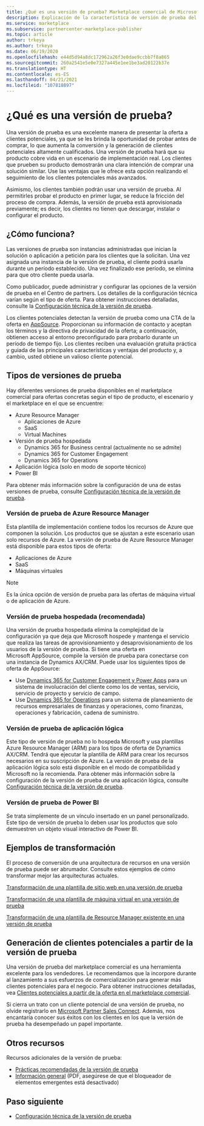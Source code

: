 ```yaml
---
title: ¿Qué es una versión de prueba? Marketplace comercial de Microsoft
description: Explicación de la característica de versión de prueba del marketplace
ms.service: marketplace
ms.subservice: partnercenter-marketplace-publisher
ms.topic: article
author: trkeya
ms.author: trkeya
ms.date: 06/19/2020
ms.openlocfilehash: e44d5d94a8dc172962a26f3e0dae9ccbb7f8a865
ms.sourcegitcommit: 260a2541e5e0e7327a445e1ee1be3ad20122b37e
ms.translationtype: HT
ms.contentlocale: es-ES
ms.lasthandoff: 04/21/2021
ms.locfileid: "107818897"
---
```

# <a name="what-is-a-test-drive"></a>¿Qué es una versión de prueba?

Una versión de prueba es una excelente manera de presentar la oferta a clientes potenciales, ya que se les brinda la oportunidad de probar antes de comprar, lo que aumenta la conversión y la generación de clientes potenciales altamente cualificados. Una versión de prueba hará que su producto cobre vida en un escenario de implementación real. Los clientes que prueben su producto demostrarán una clara intención de comprar una solución similar. Use las ventajas que le ofrece esta opción realizando el seguimiento de los clientes potenciales más avanzados.

Asimismo, los clientes también podrán usar una versión de prueba. Al permitirles probar el producto en primer lugar, se reduce la fricción del proceso de compra. Además, la versión de prueba está aprovisionada previamente; es decir, los clientes no tienen que descargar, instalar o configurar el producto.

## <a name="how-does-it-work"></a>¿Cómo funciona?

Las versiones de prueba son instancias administradas que inician la solución o aplicación a petición para los clientes que la solicitan. Una vez asignada una instancia de la versión de prueba, el cliente podrá usarla durante un período establecido. Una vez finalizado ese período, se elimina para que otro cliente pueda usarla.

Como publicador, puede administrar y configurar las opciones de la versión de prueba en el Centro de partners. Los detalles de la configuración técnica varían según el tipo de oferta. Para obtener instrucciones detalladas, consulte la [Configuración técnica de la versión de prueba](./test-drive-technical-configuration.md).

Los clientes potenciales detectan la versión de prueba como una CTA de la oferta en [AppSource](https://appsource.microsoft.com/en-US/). Proporcionan su información de contacto y aceptan los términos y la directiva de privacidad de la oferta; a continuación, obtienen acceso al entorno preconfigurado para probarlo durante un período de tiempo fijo. Los clientes reciben una evaluación gratuita práctica y guiada de las principales características y ventajas del producto y, a cambio, usted obtiene un valioso cliente potencial.

## <a name="types-of-test-drives"></a>Tipos de versiones de prueba

Hay diferentes versiones de prueba disponibles en el marketplace comercial para ofertas concretas según el tipo de producto, el escenario y el marketplace en el que se encuentre:

- Azure Resource Manager
    - Aplicaciones de Azure
    - SaaS
    - Virtual Machines
- Versión de prueba hospedada
    - Dynamics 365 for Business central (actualmente no se admite)
    - Dynamics 365 for Customer Engagement
    - Dynamics 365 for Operations
- Aplicación lógica (solo en modo de soporte técnico)
- Power BI

Para obtener más información sobre la configuración de una de estas versiones de prueba, consulte [Configuración técnica de la versión de prueba](./test-drive-technical-configuration.md). 

### <a name="azure-resource-manager-test-drive"></a>Versión de prueba de Azure Resource Manager

Esta plantilla de implementación contiene todos los recursos de Azure que componen la solución. Los productos que se ajustan a este escenario usan solo recursos de Azure. La versión de prueba de Azure Resource Manager está disponible para estos tipos de oferta: 

- Aplicaciones de Azure
- SaaS
- Máquinas virtuales

>[!NOTE]
>Es la única opción de versión de prueba para las ofertas de máquina virtual o de aplicación de Azure.

### <a name="hosted-test-drive-recommended"></a>Versión de prueba hospedada (recomendada)

Una versión de prueba hospedada elimina la complejidad de la configuración ya que deja que Microsoft hospede y mantenga el servicio que realiza las tareas de aprovisionamiento y desaprovisionamiento de los usuarios de la versión de prueba. Si tiene una oferta en Microsoft AppSource, compile la versión de prueba para conectarse con una instancia de Dynamics AX/CRM. Puede usar los siguientes tipos de oferta de AppSource:

- Use [Dynamics 365 for Customer Engagement y Power Apps](dynamics-365-customer-engage-offer-setup.md) para un sistema de involucración del cliente como los de ventas, servicio, servicio de proyecto y servicio de campo.
- Use [Dynamics 365 for Operations](partner-center-portal/create-new-operations-offer.md) para un sistema de planeamiento de recursos empresariales de finanzas y operaciones, como finanzas, operaciones y fabricación, cadena de suministro.

### <a name="logic-app-test-drive"></a>Versión de prueba de aplicación lógica

Este tipo de versión de prueba no lo hospeda Microsoft y usa plantillas Azure Resource Manager (ARM) para los tipos de oferta de Dynamics AX/CRM. Tendrá que ejecutar la plantilla de ARM para crear los recursos necesarios en su suscripción de Azure. La versión de prueba de la aplicación lógica solo está disponible en el modo de compatibilidad y Microsoft no la recomienda. Para obtener más información sobre la configuración de la versión de prueba de una aplicación lógica, consulte [Configuración técnica de la versión de prueba](./test-drive-technical-configuration.md).

### <a name="power-bi-test-drive"></a>Versión de prueba de Power BI

Se trata simplemente de un vínculo insertado en un panel personalizado. Este tipo de versión de prueba lo deben usar los productos que solo demuestren un objeto visual interactivo de Power BI.

## <a name="transforming-examples"></a>Ejemplos de transformación

El proceso de conversión de una arquitectura de recursos en una versión de prueba puede ser abrumador. Consulte estos ejemplos de cómo transformar mejor las arquitecturas actuales.

[Transformación de una plantilla de sitio web en una versión de prueba](https://github.com/Azure/AzureTestDrive/wiki/Transforming-Website-Deployment-Template-for-Test-Drive)

[Transformación de una plantilla de máquina virtual en una versión de prueba](https://github.com/Azure/AzureTestDrive/wiki/Transforming-Virtual-Machine-Deployment-Template-for-Test-Drive)

[Transformación de una plantilla de Resource Manager existente en una versión de prueba](https://github.com/Azure/AzureTestDrive/wiki/Deploying-Existing-Solutions)

## <a name="generate-leads-from-your-test-drive"></a>Generación de clientes potenciales a partir de la versión de prueba

Una versión de prueba del marketplace comercial es una herramienta excelente para los vendedores. Le recomendamos que la incorpore durante al lanzamiento a sus esfuerzos de comercialización para generar más clientes potenciales para el negocio. Para obtener instrucciones detalladas, vea [Clientes potenciales a partir de la oferta en el marketplace comercial](https://github.com/MicrosoftDocs/azure-docs/blob/master/articles/marketplace/partner-center-portal/commercial-marketplace-get-customer-leads.md).

Si cierra un trato con un cliente potencial de una versión de prueba, no olvide registrarlo en [Microsoft Partner Sales Connect](https://support.microsoft.com/help/3155788/getting-started-with-microsoft-partner-sales-connect). Además, nos encantaría conocer sus éxitos con los clientes en los que la versión de prueba ha desempeñado un papel importante.

## <a name="other-resources"></a>Otros recursos

Recursos adicionales de la versión de prueba:

- [Prácticas recomendadas de la versión de prueba](https://github.com/Azure/AzureTestDrive/wiki/Test-Drive-Best-Practices)
- [Información general](https://assetsprod.microsoft.com/mpn/azure-marketplace-appsource-test-drives.pdf) (PDF, asegúrese de que el bloqueador de elementos emergentes está desactivado)

## <a name="next-step"></a>Paso siguiente

- [Configuración técnica de la versión de prueba](test-drive-technical-configuration.md)